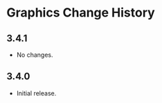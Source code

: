 Graphics Change History
=======================

3.4.1
-----

  * No changes.


3.4.0
-----

  * Initial release.

